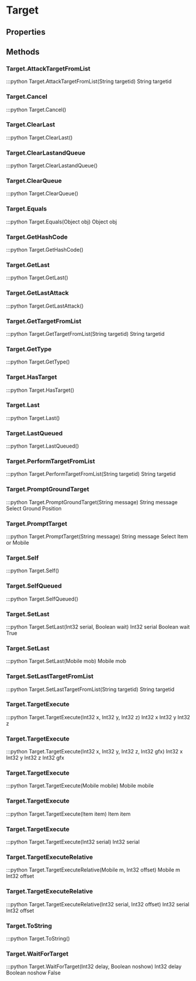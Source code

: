 # Target    

## Properties  
 
## Methods  
### Target.AttackTargetFromList
:::python
Target.AttackTargetFromList(String targetid)
  String targetid
### Target.Cancel
:::python
Target.Cancel()
### Target.ClearLast
:::python
Target.ClearLast()
### Target.ClearLastandQueue
:::python
Target.ClearLastandQueue()
### Target.ClearQueue
:::python
Target.ClearQueue()
### Target.Equals
:::python
Target.Equals(Object obj)
  Object obj
### Target.GetHashCode
:::python
Target.GetHashCode()
### Target.GetLast
:::python
Target.GetLast()
### Target.GetLastAttack
:::python
Target.GetLastAttack()
### Target.GetTargetFromList
:::python
Target.GetTargetFromList(String targetid)
  String targetid
### Target.GetType
:::python
Target.GetType()
### Target.HasTarget
:::python
Target.HasTarget()
### Target.Last
:::python
Target.Last()
### Target.LastQueued
:::python
Target.LastQueued()
### Target.PerformTargetFromList
:::python
Target.PerformTargetFromList(String targetid)
  String targetid
### Target.PromptGroundTarget
:::python
Target.PromptGroundTarget(String message)
  String message Select Ground Position
### Target.PromptTarget
:::python
Target.PromptTarget(String message)
  String message Select Item or Mobile
### Target.Self
:::python
Target.Self()
### Target.SelfQueued
:::python
Target.SelfQueued()
### Target.SetLast
:::python
Target.SetLast(Int32 serial, Boolean wait)
  Int32 serial 
  Boolean wait True
### Target.SetLast
:::python
Target.SetLast(Mobile mob)
  Mobile mob
### Target.SetLastTargetFromList
:::python
Target.SetLastTargetFromList(String targetid)
  String targetid
### Target.TargetExecute
:::python
Target.TargetExecute(Int32 x, Int32 y, Int32 z)
  Int32 x 
  Int32 y 
  Int32 z
### Target.TargetExecute
:::python
Target.TargetExecute(Int32 x, Int32 y, Int32 z, Int32 gfx)
  Int32 x 
  Int32 y 
  Int32 z 
  Int32 gfx
### Target.TargetExecute
:::python
Target.TargetExecute(Mobile mobile)
  Mobile mobile
### Target.TargetExecute
:::python
Target.TargetExecute(Item item)
  Item item
### Target.TargetExecute
:::python
Target.TargetExecute(Int32 serial)
  Int32 serial
### Target.TargetExecuteRelative
:::python
Target.TargetExecuteRelative(Mobile m, Int32 offset)
  Mobile m 
  Int32 offset
### Target.TargetExecuteRelative
:::python
Target.TargetExecuteRelative(Int32 serial, Int32 offset)
  Int32 serial 
  Int32 offset
### Target.ToString
:::python
Target.ToString()
### Target.WaitForTarget
:::python
Target.WaitForTarget(Int32 delay, Boolean noshow)
  Int32 delay 
  Boolean noshow False
